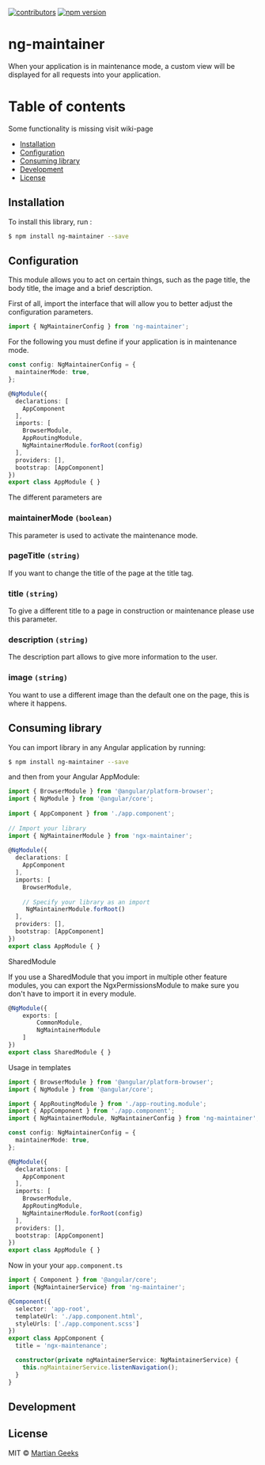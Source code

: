 [![contributors](https://img.shields.io/github/contributors/TheMartianGeeks/ng-container.svg)](https://github.com/badges/shields/graphs/contributors)
[![npm version](https://badge.fury.io/js/ng-maintainer.svg)](https://badge.fury.io/js/ng-maintainer)

# ng-maintainer

When your application is in maintenance mode, a custom view will be displayed for all requests into your application.

# Table of contents

Some functionality is missing visit wiki-page

- [Installation](#installation)
- [Configuration](#configuration)
- [Consuming library](#consuming-library)
- [Development](#development)
- [License](#license)

## Installation

To install this library, run :

```bash
$ npm install ng-maintainer --save
```

## Configuration

This module allows you to act on certain things, such as the page title, the body title, the image and a brief description.

First of all, import the interface that will allow you to better adjust the configuration parameters.

```typescript
import { NgMaintainerConfig } from 'ng-maintainer';
```

For the following you must define if your application is in maintenance mode.

```typescript
const config: NgMaintainerConfig = {
  maintainerMode: true,
};

@NgModule({
  declarations: [
    AppComponent
  ],
  imports: [
    BrowserModule,
    AppRoutingModule,
    NgMaintainerModule.forRoot(config)
  ],
  providers: [],
  bootstrap: [AppComponent]
})
export class AppModule { }
```

The different parameters are

### maintainerMode `(boolean)`
This parameter is used to activate the maintenance mode.

### pageTitle `(string)`
If you want to change the title of the page at the title tag.

### title `(string)`
To give a different title to a page in construction or maintenance please use this parameter.

### description `(string)`
The description part allows to give more information to the user.

### image `(string)`
You want to use a different image than the default one on the page, this is where it happens.

## Consuming library

You can import library in any Angular application by running:

```bash
$ npm install ng-maintainer --save
```

and then from your Angular AppModule:

``` typescript
import { BrowserModule } from '@angular/platform-browser';
import { NgModule } from '@angular/core';
 
import { AppComponent } from './app.component';
 
// Import your library
import { NgMaintainerModule } from 'ngx-maintainer';
 
@NgModule({
  declarations: [
    AppComponent
  ],
  imports: [
    BrowserModule,
 
    // Specify your library as an import
     NgMaintainerModule.forRoot()
  ],
  providers: [],
  bootstrap: [AppComponent]
})
export class AppModule { }
```

SharedModule

If you use a SharedModule that you import in multiple other feature modules, you can export the NgxPermissionsModule to make sure you don't have to import it in every module.

``` typescript
@NgModule({
    exports: [
        CommonModule,
        NgMaintainerModule
    ]
})
export class SharedModule { }
```

Usage in templates

``` typescript
import { BrowserModule } from '@angular/platform-browser';
import { NgModule } from '@angular/core';

import { AppRoutingModule } from './app-routing.module';
import { AppComponent } from './app.component';
import { NgMaintainerModule, NgMaintainerConfig } from 'ng-maintainer';

const config: NgMaintainerConfig = {
  maintainerMode: true,
};

@NgModule({
  declarations: [
    AppComponent
  ],
  imports: [
    BrowserModule,
    AppRoutingModule,
    NgMaintainerModule.forRoot(config)
  ],
  providers: [],
  bootstrap: [AppComponent]
})
export class AppModule { }
```

Now in your your `app.component.ts`

```typescript
import { Component } from '@angular/core';
import {NgMaintainerService} from 'ng-maintainer';

@Component({
  selector: 'app-root',
  templateUrl: './app.component.html',
  styleUrls: ['./app.component.scss']
})
export class AppComponent {
  title = 'ngx-maintenance';

  constructor(private ngMaintainerService: NgMaintainerService) {
    this.ngMaintainerService.listenNavigation();
  }
}
```

## Development

## License

MIT © [Martian Geeks](mailto:contact@gmail.com)
